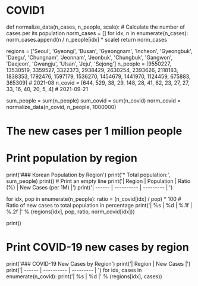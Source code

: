 # COVID1

def normalize_data(n_cases, n_people, scale):
    #  Calculate the number of cases per its population
    norm_cases = []
    for idx, n in enumerate(n_cases):
        norm_cases.append(n / n_people[idx] * scale)
    return norm_cases

regions  = ['Seoul', 'Gyeongi', 'Busan', 'Gyeongnam', 'Incheon', 'Gyeongbuk', 
            'Daegu', 'Chungnam', 'Jeonnam', 'Jeonbuk', 'Chungbuk', 'Gangwon', 
            'Daejeon', 'Gwangju', 'Ulsan', 'Jeju', 'Sejong']
n_people = [9550227, 13530519, 3359527, 3322373, 2938429, 2630254, 
            2393626, 2118183, 1838353, 1792476, 1597179, 1536270, 
            1454679, 1441970, 1124459, 675883, 365309]  # 2021-08
n_covid  = [644, 529, 38, 29, 148, 28, 41, 62, 23, 27, 27, 33, 
             16, 40, 20, 5, 4]  # 2021-09-21

sum_people = sum(n_people)
sum_covid = sum(n_covid)
norm_covid = normalize_data(n_covid, n_people, 1000000)
# The new cases per 1 million people


# Print population by region
print('### Korean Population by Region')
print('* Total population:', sum_people)
print()  # Print an empty line
print('| Region | Population | Ratio (%) | New Cases (per 1M) |')
print('| ------ | ---------- | --------- | ')

for idx, pop in enumerate(n_people):
    ratio = (n_covid[idx] / pop) * 100  # Ratio of new cases to total population in percentage
    print('| %s | %d | %.1f | %.2f |' % (regions[idx], pop, ratio, norm_covid[idx]))

print()
# Print COVID-19 new cases by region
print('### COVID-19 New Cases by Region')
print('| Region | New Cases |')
print('| ------ | ---------- | --------- | ')
for idx, cases in enumerate(n_covid):
    print('| %s | %d |' % (regions[idx], cases))
